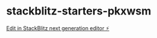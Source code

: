 # stackblitz-starters-pkxwsm

[Edit in StackBlitz next generation editor ⚡️](https://stackblitz.com/~/github.com/MZC04135519/stackblitz-starters-pkxwsm)